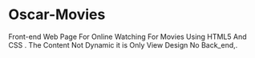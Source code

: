 # Oscar-Movies
Front-end Web Page For Online Watching For Movies Using HTML5 And CSS .
The Content Not Dynamic it is Only View Design No Back_end,.
